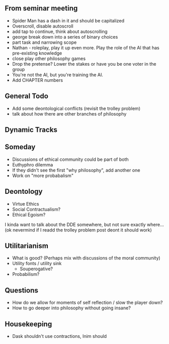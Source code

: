 From seminar meeting
--------------------

 - Spider Man has a dash in it and should be capitalized
 - Overscroll, disable autoscroll
 - add tap to continue, think about autoscrolling
 - george break down into a series of binary choices
 - part task and narrowing scope
 - Nathan - roleplay, play it up even more. Play the role of the AI that has pre-existing knowledge
 - close play other philosophy games
 - Drop the pretense? Lower the stakes or have you be one voter in the group
 - You're not the AI, but you're training the AI.
 - Add CHAPTER numbers

General Todo
------------

 - Add some deontological conflicts (revisit the trolley problem)
 - talk about how there are other branches of philosophy

Dynamic Tracks
--------------

Someday
-------

 - Discussions of ethical community could be part of both
 - Euthyphro dilemma
 - If they didn't see the first "why philosophy", add another one
 - Work on "more probabalism"

Deontology
----------

 - Virtue Ethics
 - Social Contractualism?
 - Ethical Egoism?
 
I kinda want to talk about the DDE somewhere, but not sure exactly where... (ok nevermind if I readd the trolley problem post deont it should work)

Utilitarianism
--------------
 
  - What is good? (Perhaps mix with discussions of the moral community)
  - Utility fonts / utility sink
    - Souperogative?
  - Probabilism?

Questions
---------

 - How do we allow for moments of self reflection / slow the player down?
 - How to go deeper into philosophy without going insane?

Housekeeping
------------

 - Dask shouldn't use contractions, Inim should
